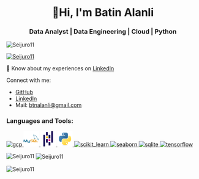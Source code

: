 <h1 align="center">👋Hi, I'm Batin Alanli</h1>
<h3 align="center">Data Analyst | Data Engineering | Cloud | Python</h3>

<p align="left"> <img src="[https://komarev.com/ghpvc/?username=Seijuro11&label=Profile%20views&color=0e75b6&style=flat]" alt="Seijuro11" /> </p>

<p align="left"> <a href="https://github.com/ryo-ma/github-profile-trophy"><img src="https://github-profile-trophy.vercel.app/?username=Seijuro11" alt="Seijuro11" /></a> </p>

📄 Know about my experiences on [LinkedIn](https://www.linkedin.com/in/bat%C4%B1n-alanl%C4%B1-782a12241/)

Connect with me:
- [GitHub](https://github.com/Seijuro11)
- [LinkedIn](https://www.linkedin.com/in/b%C3%BC%C5%9Fra-sulukan-82299a177/)
- Mail: btnalanli@gmail.com

 <h3 align="left">Languages and Tools:</h3>
</a> <a href="https://cloud.google.com" target="_blank" rel="noreferrer"> <img src="https://www.vectorlogo.zone/logos/google_cloud/google_cloud-icon.svg" alt="gcp" width="40" height="40"/> </a> <a href="https://git-scm.com/" target="_blank" rel="noreferrer"> </a> <a href="https://www.mysql.com/" target="_blank" rel="noreferrer"> <img src="https://raw.githubusercontent.com/devicons/devicon/master/icons/mysql/mysql-original-wordmark.svg" alt="mysql" width="40" height="40"/> </a> <a href="https://pandas.pydata.org/" target="_blank" rel="noreferrer"> <img src="https://raw.githubusercontent.com/devicons/devicon/2ae2a900d2f041da66e950e4d48052658d850630/icons/pandas/pandas-original.svg" alt="pandas" width="40" height="40"/> </a> <a href="https://www.python.org" target="_blank" rel="noreferrer"> <img src="https://raw.githubusercontent.com/devicons/devicon/master/icons/python/python-original.svg" alt="python" width="40" height="40"/> </a> <a href="https://scikit-learn.org/" target="_blank" rel="noreferrer"> <img src="https://upload.wikimedia.org/wikipedia/commons/0/05/Scikit_learn_logo_small.svg" alt="scikit_learn" width="40" height="40"/> </a> <a href="https://seaborn.pydata.org/" target="_blank" rel="noreferrer"> <img src="https://seaborn.pydata.org/_images/logo-mark-lightbg.svg" alt="seaborn" width="40" height="40"/> </a> <a href="https://www.sqlite.org/" target="_blank" rel="noreferrer"> <img src="https://www.vectorlogo.zone/logos/sqlite/sqlite-icon.svg" alt="sqlite" width="40" height="40"/> </a> <a href="https://www.tensorflow.org" target="_blank" rel="noreferrer"> <img src="https://www.vectorlogo.zone/logos/tensorflow/tensorflow-icon.svg" alt="tensorflow" width="40" height="40"/> </a> </p>

<p><img align="left" src="https://github-readme-stats.vercel.app/api/top-langs?username=Seijuro11&show_icons=true&locale=en&layout=compact" alt="Seijuro11" /></p>
<p>&nbsp;<img align="center" src="https://github-readme-stats.vercel.app/api?username=Seijuro11&show_icons=true&locale=en" alt="Seijuro11" /></p>
<p><img align="center" src="https://github-readme-streak-stats.herokuapp.com/?user=Seijuro11&" alt="Seijuro11" /></p>
